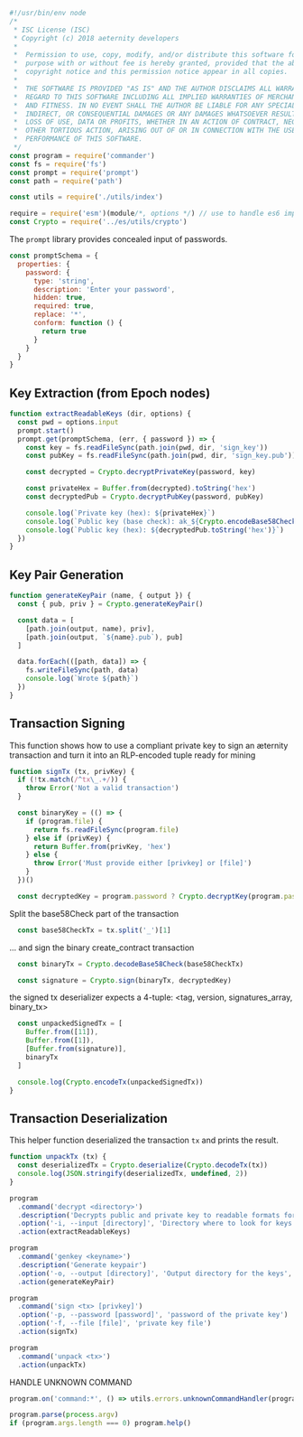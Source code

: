 





  

```js
#!/usr/bin/env node
/*
 * ISC License (ISC)
 * Copyright (c) 2018 aeternity developers
 *
 *  Permission to use, copy, modify, and/or distribute this software for any
 *  purpose with or without fee is hereby granted, provided that the above
 *  copyright notice and this permission notice appear in all copies.
 *
 *  THE SOFTWARE IS PROVIDED "AS IS" AND THE AUTHOR DISCLAIMS ALL WARRANTIES WITH
 *  REGARD TO THIS SOFTWARE INCLUDING ALL IMPLIED WARRANTIES OF MERCHANTABILITY
 *  AND FITNESS. IN NO EVENT SHALL THE AUTHOR BE LIABLE FOR ANY SPECIAL, DIRECT,
 *  INDIRECT, OR CONSEQUENTIAL DAMAGES OR ANY DAMAGES WHATSOEVER RESULTING FROM
 *  LOSS OF USE, DATA OR PROFITS, WHETHER IN AN ACTION OF CONTRACT, NEGLIGENCE OR
 *  OTHER TORTIOUS ACTION, ARISING OUT OF OR IN CONNECTION WITH THE USE OR
 *  PERFORMANCE OF THIS SOFTWARE.
 */
const program = require('commander')
const fs = require('fs')
const prompt = require('prompt')
const path = require('path')

const utils = require('./utils/index')

require = require('esm')(module/*, options */) // use to handle es6 import/export
const Crypto = require('../es/utils/crypto')


```







The `prompt` library provides concealed input of passwords.


  

```js
const promptSchema = {
  properties: {
    password: {
      type: 'string',
      description: 'Enter your password',
      hidden: true,
      required: true,
      replace: '*',
      conform: function () {
        return true
      }
    }
  }
}


```







## Key Extraction (from Epoch nodes)


  

```js
function extractReadableKeys (dir, options) {
  const pwd = options.input
  prompt.start()
  prompt.get(promptSchema, (err, { password }) => {
    const key = fs.readFileSync(path.join(pwd, dir, 'sign_key'))
    const pubKey = fs.readFileSync(path.join(pwd, dir, 'sign_key.pub'))

    const decrypted = Crypto.decryptPrivateKey(password, key)

    const privateHex = Buffer.from(decrypted).toString('hex')
    const decryptedPub = Crypto.decryptPubKey(password, pubKey)

    console.log(`Private key (hex): ${privateHex}`)
    console.log(`Public key (base check): ak_${Crypto.encodeBase58Check(decryptedPub)}`)
    console.log(`Public key (hex): ${decryptedPub.toString('hex')}`)
  })
}


```







## Key Pair Generation


  

```js
function generateKeyPair (name, { output }) {
  const { pub, priv } = Crypto.generateKeyPair()

  const data = [
    [path.join(output, name), priv],
    [path.join(output, `${name}.pub`), pub]
  ]

  data.forEach(([path, data]) => {
    fs.writeFileSync(path, data)
    console.log(`Wrote ${path}`)
  })
}


```







## Transaction Signing

This function shows how to use a compliant private key to sign an æternity
transaction and turn it into an RLP-encoded tuple ready for mining


  

```js
function signTx (tx, privKey) {
  if (!tx.match(/^tx\_.+/)) {
    throw Error('Not a valid transaction')
  }

  const binaryKey = (() => {
    if (program.file) {
      return fs.readFileSync(program.file)
    } else if (privKey) {
      return Buffer.from(privKey, 'hex')
    } else {
      throw Error('Must provide either [privkey] or [file]')
    }
  })()

  const decryptedKey = program.password ? Crypto.decryptKey(program.password, binaryKey) : binaryKey


```







Split the base58Check part of the transaction


  

```js
  const base58CheckTx = tx.split('_')[1]

```







... and sign the binary create_contract transaction


  

```js
  const binaryTx = Crypto.decodeBase58Check(base58CheckTx)

  const signature = Crypto.sign(binaryTx, decryptedKey)


```







the signed tx deserializer expects a 4-tuple:
<tag, version, signatures_array, binary_tx>


  

```js
  const unpackedSignedTx = [
    Buffer.from([11]),
    Buffer.from([1]),
    [Buffer.from(signature)],
    binaryTx
  ]

  console.log(Crypto.encodeTx(unpackedSignedTx))
}


```







## Transaction Deserialization

This helper function deserialized the transaction `tx` and prints the result.


  

```js
function unpackTx (tx) {
  const deserializedTx = Crypto.deserialize(Crypto.decodeTx(tx))
  console.log(JSON.stringify(deserializedTx, undefined, 2))
}

program
  .command('decrypt <directory>')
  .description('Decrypts public and private key to readable formats for testing purposes')
  .option('-i, --input [directory]', 'Directory where to look for keys', '.')
  .action(extractReadableKeys)

program
  .command('genkey <keyname>')
  .description('Generate keypair')
  .option('-o, --output [directory]', 'Output directory for the keys', '.')
  .action(generateKeyPair)

program
  .command('sign <tx> [privkey]')
  .option('-p, --password [password]', 'password of the private key')
  .option('-f, --file [file]', 'private key file')
  .action(signTx)

program
  .command('unpack <tx>')
  .action(unpackTx)


```







HANDLE UNKNOWN COMMAND


  

```js
program.on('command:*', () => utils.errors.unknownCommandHandler(program)())

program.parse(process.argv)
if (program.args.length === 0) program.help()


```




